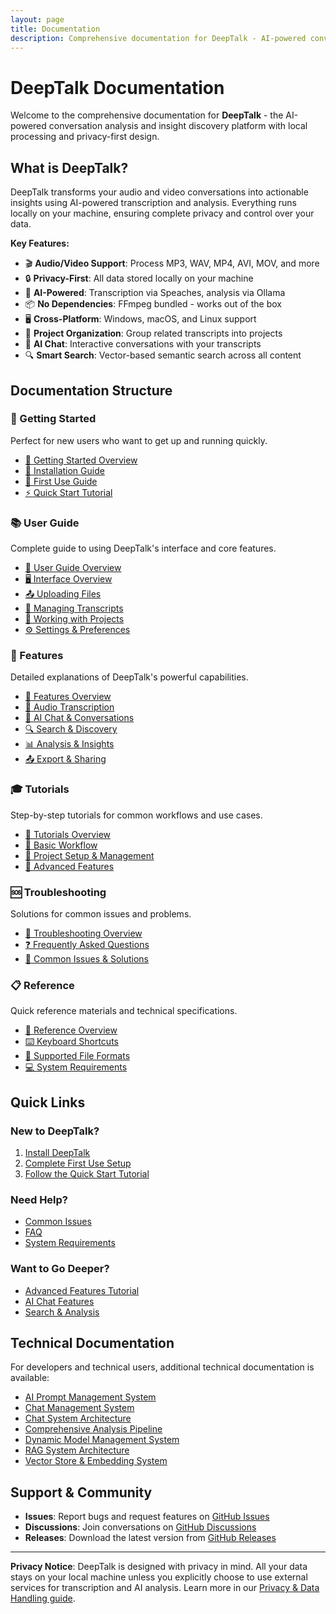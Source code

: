 ```yaml
---
layout: page
title: Documentation
description: Comprehensive documentation for DeepTalk - AI-powered conversation analysis platform
---
```


# DeepTalk Documentation

Welcome to the comprehensive documentation for **DeepTalk** - the AI-powered conversation analysis and insight discovery platform with local processing and privacy-first design.

## What is DeepTalk?

DeepTalk transforms your audio and video conversations into actionable insights using AI-powered transcription and analysis. Everything runs locally on your machine, ensuring complete privacy and control over your data.

**Key Features:**
- 🎬 **Audio/Video Support**: Process MP3, WAV, MP4, AVI, MOV, and more
- 🔒 **Privacy-First**: All data stored locally on your machine
- 🎯 **AI-Powered**: Transcription via Speaches, analysis via Ollama
- 📦 **No Dependencies**: FFmpeg bundled - works out of the box
- 🖥️ **Cross-Platform**: Windows, macOS, and Linux support
- 📁 **Project Organization**: Group related transcripts into projects
- 💬 **AI Chat**: Interactive conversations with your transcripts
- 🔍 **Smart Search**: Vector-based semantic search across all content

## Documentation Structure

### 🚀 Getting Started
Perfect for new users who want to get up and running quickly.

- [📖 Getting Started Overview](getting-started/README.md)
- [💾 Installation Guide](getting-started/installation.md)
- [🎯 First Use Guide](getting-started/first-use.md)
- [⚡ Quick Start Tutorial](getting-started/quick-start.md)

### 📚 User Guide
Complete guide to using DeepTalk's interface and core features.

- [📖 User Guide Overview](user-guide/README.md)
- [🖥️ Interface Overview](user-guide/interface-overview.md)
- [📤 Uploading Files](user-guide/uploading-files.md)
- [📝 Managing Transcripts](user-guide/managing-transcripts.md)
- [📁 Working with Projects](user-guide/projects.md)
- [⚙️ Settings & Preferences](user-guide/settings.md)

### 🎯 Features
Detailed explanations of DeepTalk's powerful capabilities.

- [📖 Features Overview](features/README.md)
- [🎤 Audio Transcription](features/transcription.md)
- [💬 AI Chat & Conversations](features/ai-chat.md)
- [🔍 Search & Discovery](features/search.md)
- [📊 Analysis & Insights](features/analysis.md)
- [📤 Export & Sharing](features/export.md)

### 🎓 Tutorials
Step-by-step tutorials for common workflows and use cases.

- [📖 Tutorials Overview](tutorials/README.md)
- [🔄 Basic Workflow](tutorials/basic-workflow.md)
- [📁 Project Setup & Management](tutorials/project-setup.md)
- [🚀 Advanced Features](tutorials/advanced-features.md)

### 🆘 Troubleshooting
Solutions for common issues and problems.

- [📖 Troubleshooting Overview](troubleshooting/README.md)
- [❓ Frequently Asked Questions](troubleshooting/faq.md)
- [🔧 Common Issues & Solutions](troubleshooting/common-issues.md)

### 📋 Reference
Quick reference materials and technical specifications.

- [📖 Reference Overview](reference/README.md)
- [⌨️ Keyboard Shortcuts](reference/keyboard-shortcuts.md)
- [📁 Supported File Formats](reference/file-formats.md)
- [💻 System Requirements](reference/system-requirements.md)

## Quick Links

### New to DeepTalk?
1. [Install DeepTalk](getting-started/installation.md)
2. [Complete First Use Setup](getting-started/first-use.md)
3. [Follow the Quick Start Tutorial](getting-started/quick-start.md)

### Need Help?
- [Common Issues](troubleshooting/common-issues.md)
- [FAQ](troubleshooting/faq.md)
- [System Requirements](reference/system-requirements.md)

### Want to Go Deeper?
- [Advanced Features Tutorial](tutorials/advanced-features.md)
- [AI Chat Features](features/ai-chat.md)
- [Search & Analysis](features/search.md)

## Technical Documentation

For developers and technical users, additional technical documentation is available:

- [AI Prompt Management System](AI_PROMPT_MANAGEMENT_SYSTEM.md)
- [Chat Management System](CHAT_MANAGEMENT_SYSTEM.md)
- [Chat System Architecture](CHAT_SYSTEM_ARCHITECTURE.md)
- [Comprehensive Analysis Pipeline](COMPREHENSIVE_ANALYSIS_PIPELINE.md)
- [Dynamic Model Management System](DYNAMIC_MODEL_MANAGEMENT_SYSTEM.md)
- [RAG System Architecture](RAG_SYSTEM_ARCHITECTURE.md)
- [Vector Store & Embedding System](VECTOR_STORE_EMBEDDING_SYSTEM.md)

## Support & Community

- **Issues**: Report bugs and request features on [GitHub Issues](https://github.com/michael-borck/deep-talk/issues)
- **Discussions**: Join conversations on [GitHub Discussions](https://github.com/michael-borck/deep-talk/discussions)
- **Releases**: Download the latest version from [GitHub Releases](https://github.com/michael-borck/deep-talk/releases)

---

**Privacy Notice**: DeepTalk is designed with privacy in mind. All your data stays on your local machine unless you explicitly choose to use external services for transcription and AI analysis. Learn more in our [Privacy & Data Handling guide](user-guide/settings.md#privacy-data-handling).